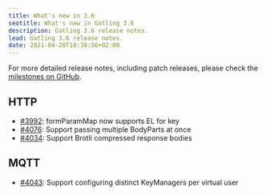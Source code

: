 ```yaml
---
title: What's new in 3.6
seotitle: What's new in Gatling 3.6
description: Gatling 3.6 release notes.
lead: Gatling 3.6 release notes.
date: 2021-04-20T18:30:56+02:00
---
```


For more detailed release notes, including patch releases, please check the [milestones on GitHub](https://github.com/gatling/gatling/milestones?state=closed).

## HTTP

* [#3992](https://github.com/gatling/gatling/issues/3992): formParamMap now supports EL for key
* [#4076](https://github.com/gatling/gatling/issues/4076): Support passing multiple BodyParts at once
* [#4034](https://github.com/gatling/gatling/issues/4034): Support Brotli compressed response bodies

## MQTT

* [#4043](https://github.com/gatling/gatling/issues/4043): Support configuring distinct KeyManagers per virtual user
